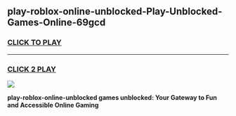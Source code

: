 
## play-roblox-online-unblocked-Play-Unblocked-Games-Online-69gcd
<h3>
<a href="https://premium76.site?title=play-roblox-online-unblocked&ref=25A">CLICK TO PLAY</a></h3>
<hr>

<h3>
<a href="https://premium76.site?title=play-roblox-online-unblocked&ref=25A">CLICK 2 PLAY</a>
  
</h3>

<a href="https://premium76.site?title=play-roblox-online-unblocked&ref=25A"><img src="https://clearcache.store/games.png"></a>


**play-roblox-online-unblocked games unblocked: Your Gateway to Fun and Accessible Online Gaming**

